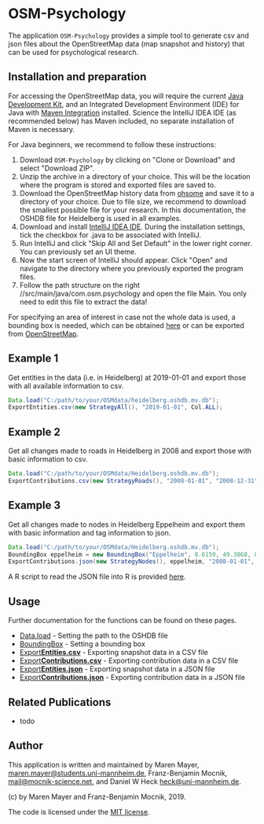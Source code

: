 # OSM-Psychology

The application `OSM-Psychology` provides a simple tool to generate csv and json files about the OpenStreetMap data (map snapshot and history) that can be used for psychological research.

## Installation and preparation

For accessing the OpenStreetMap data, you will require the current [Java Development Kit](https://www.oracle.com/technetwork/java/javase/downloads/index.html), and an Integrated Development Environment (IDE) for Java with [Maven Integration](https://maven.apache.org/) installed. Science the IntelliJ IDEA IDE (as recommended below) has Maven included, no separate installation of Maven is necessary. 


For Java beginners, we recommend to follow these instructions: 

1. Download `OSM-Psychology` by clicking on "Clone or Download" and select "Download ZIP".
2. Unzip the archive in a directory of your choice. This will be the location where the program is stored and exported files are saved to.
3. Download the OpenStreetMap history data from [ohsome](http://downloads.ohsome.org/v0.5/) and save it to a directory of your choice. Due to file size, we recommend to download the smallest possible file for your research. In this documentation, the OSHDB file for Heidelberg is used in all examples.
4. Download and install [IntelliJ IDEA IDE](https://www.jetbrains.com/idea/download/). During the installation settings, tick the checkbox for .java to be associated with IntelliJ. 
5. Run IntelliJ and click "Skip All and Set Default" in the lower right corner. You can previously set an UI theme.
6. Now the start screen of IntelliJ should appear. Click "Open" and navigate to the directory where you previously exported the program files.
7. Follow the path structure on the right //src/main/java/com.osm.psychology and open the file Main. You only need to edit this file to extract the data!

For specifying an area of interest in case not the whole data is used, a bounding box is needed, which can be obtained [here](http://norbertrenner.de/osm/bbox.html) or can be exported from [OpenStreetMap](https://www.openstreetmap.org/).

## Example 1

Get entities in the data (i.e. in Heidelberg) at 2019-01-01 and export those with all available information to csv.

```java
Data.load("C:/path/to/your/OSMdata/heidelberg.oshdb.mv.db");
ExportEntities.csv(new StrategyAll(), "2019-01-01", Col.ALL);
```


## Example 2

Get all changes made to roads in Heidelberg in 2008 and export those with basic information to csv.

```java
Data.load("C:/path/to/your/OSMdata/Heidelberg.oshdb.mv.db");
ExportContributions.csv(new StrategyRoads(), "2008-01-01", "2008-12-31", Col.BASIC_INFORMATION);
```

## Example 3

Get all changes made to nodes in Heidelberg Eppelheim and export them with basic information and tag information to json.

```java
Data.load("C:/path/to/your/OSMdata/Heidelberg.oshdb.mv.db");
BoundingBox eppelheim = new BoundingBox("Eppelheim", 8.6159, 49.3868, 8.6555, 49.4153);
ExportContributions.json(new StrategyNodes(), eppelheim, "2008-01-01", "2008-12-31", Col.BASIC_INFORMATION, Col.TAG_INFORMATION);
```
A R script to read the JSON file into R is provided [here](src-r/readJSONtoR.R).

## Usage

Further documentation for the functions can be found on these pages.
* [Data.load](docs/load.md) - Setting the path to the OSHDB file
* [BoundingBox](docs/bbox.md) - Setting a bounding box
* [Export**Entities.csv**](docs/EntitiesCsv.MD) - Exporting snapshot data in a CSV file
* [Export**Contributions.csv**](docs/ContributionsCsv.MD) - Exporting contribution data in a CSV file
* [Export**Entities.json**](docs/EntitiesJson.md) - Exporting snapshot data in a JSON file
* [Export**Contributions.json**](docs/ContributionsJson.md) - Exporting contribution data in a JSON file

## Related Publications

* todo

## Author

This application is written and maintained by Maren Mayer, <maren.mayer@students.uni-mannheim.de>, Franz-Benjamin Mocnik, <mail@mocnik-science.net>, and Daniel W Heck <heck@uni-mannheim.de>.

(c) by Maren Mayer and Franz-Benjamin Mocnik, 2019.

The code is licensed under the [MIT license](https://github.com/mocnik-science/osm-psychology/blob/master/LICENSE).
